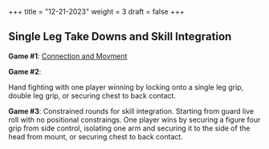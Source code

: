 +++
title = "12-21-2023"
weight = 3
draft = false
+++

## Single Leg Take Downs and Skill Integration

**Game #1**: [Connection and Movment]( /games/take_downs/single_leg/connection_and_movement )

**Game #2**: 

Hand fighting with one player winning by locking onto a single leg grip, double leg grip, or securing chest to back contact.

**Game #3**:
Constrained rounds for skill integration. Starting from guard live roll with no positional constraings. One player wins by securing a figure four grip from side control, isolating one arm and securing it to the side of the head from mount, or securing chest to back contact.